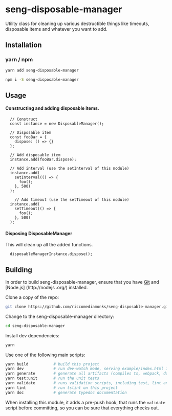 # seng-disposable-manager
Utility class for cleaning up various destructible things like timeouts, disposable items and whatever you want to
add.

## Installation
### yarn / npm

```sh
yarn add seng-disposable-manager
```

```sh
npm i -S seng-disposable-manager
```

## Usage

#### Constructing and adding disposable items.
```
  // Construct
  const instance = new DisposableManager();

  // Disposable item
  const fooBar = {
    dispose: () => {}
  };

  // Add disposable item
  instance.add(fooBar.dispose);

  // Add interval (use the setInterval of this module)
  instance.add(
    setInterval(() => {
      foo();
    }, 500)
  );

    // Add timeout (use the setTimeout of this module)
  instance.add(
    setTimeout(() => {
      foo();
    }, 500)
  );
```

#### Disposing DisposableManager
This will clean up all the added functions.
```
  disposableManagerInstance.dispose();
```


## Building

In order to build seng-disposable-manager, ensure that you have [Git](http://git-scm.com/downloads) and [Node.js]
(http://nodejs
.org/) installed.

Clone a copy of the repo:
```sh
git clone https://github.com/riccomediamonks/seng-disposable-manager.git
```

Change to the seng-disposable-manager directory:
```sh
cd seng-disposable-manager
```

Install dev dependencies:
```sh
yarn
```

Use one of the following main scripts:
```sh
yarn build           # build this project
yarn dev             # run dev-watch mode, serving example/index.html in the browser
yarn generate        # generate all artifacts (compiles ts, webpack, docs and coverage)
yarn test:unit       # run the unit tests
yarn validate        # runs validation scripts, including test, lint and coverage check
yarn lint            # run tslint on this project
yarn doc             # generate typedoc documentation
```

When installing this module, it adds a pre-push hook, that runs the `validate`
script before committing, so you can be sure that everything checks out.
